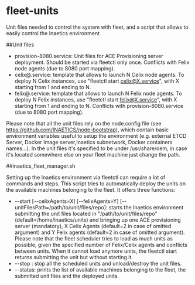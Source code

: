 fleet-units
===========

Unit files needed to control the system with fleet, and a script that allows to easily control the Inaetics environment

##Unit files

- provision-8080.service: Unit files for ACE Provisioning server deployment. Should be started via fleetctl only once. Conflicts with Felix node agents (due to 8080 port mapping).
- celix@.service: template that allows to launch N Celix node agents. To deploy N Celix instances, use "fleetctl start celix@X.service", with X starting from 1 and ending to N.
- felix@.service: template that allows to launch N Felix node agents. To deploy N Felix instances, use "fleetctl start felix@X.service", with X starting from 1 and ending to N. Conflicts with provision-8080.service (due to 8080 port mapping).

Please note that all the unit files rely on the node.config file (see https://github.com/INAETICS/node-bootstrap), which contain basic environment variables useful to setup the environment (e.g. external ETCD Server, Docker Image server,Inaetics subnetwork, Docker containers names...). In the unit files it's specified to be under /usr/share/oem, in case it's located somewhere else on your fleet machine just change the path.

##inaetics_fleet_manager.sh

Setting up the Inaetics environment via fleetctl can require a lot of commands and steps. 
This script tries to automatically deploy the units on the available machines belonging to the fleet.
It offers three functions:

- --start [--celixAgents=X] [--felixAgents=Y] [--unitFilesPath=/path/to/unit/files/repo]: starts the Inaetics environment submitting the unit files located in "/path/to/unit/files/repo" (default=/home/inaetics/units) and bringing up one ACE provisioning server (mandatory), X Celix Agents (default=2 in case of omitted argument) and Y Felix agents (default=2 in case of omitted argument). 
Please note that the fleet scheduler tries to load as much units as possible, given the specified number of Felix/Celix agents and conflicts between units. When it cannot load anymore units, the fleetctl start returns submitting the unit but without starting it.
- --stop : stop all the scheduled units and unload/destroy the unit files.
- --status: prints the list of available machines belonging to the fleet, the submitted unit files and the deployed units.
